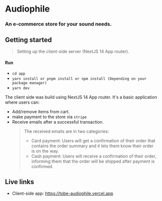 # Audiophile

### An e-commerce store for your sound needs.

## Getting started

> Setting up the client-side server (NextJS 14 App router).
#### Run
- `cd app`
- `yarn install or pnpm install or npm install (Depending on your package manager)`
- `yarn dev`

The client side was build using NextJS 14 App router. It's a basic application where users can:

- Add/remove items from cart.
- make payment to the store via `stripe`
- Receive emails after a successful transaction.
  > The received emails are in two categories:
  > - Card payment: Users will get a confirmation of their order that contains the order summary and it lets them know their order is on the way.
  > - Cash payment: Users will receive a confirmation of their order, informing them that the order will be shipped after payment is confirmed.

## Live links
- Client-side app: https://tobe-audiophile.vercel.app